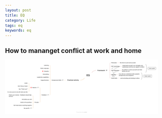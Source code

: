 ```yaml
---
layout: post
title: EQ
category: Life
tags: eq
keywords: eq
---
```


## How to mananget conflict at work and home
![](/public/img/life/EQ/EQ.png)

